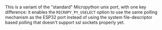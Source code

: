 This is a variant of the "standard" Micropython unix port, with one
key difference: it enables the `MICROPY_PY_USELECT` option to use
the same polling mechanism as the ESP32 port instead of using the
system file-descriptor based polling that doesn't support ssl sockets
properly yet.